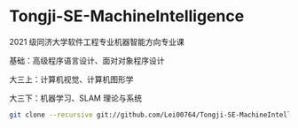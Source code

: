 # Tongji-SE-MachineIntelligence

2021 级同济大学软件工程专业机器智能方向专业课

基础：高级程序语言设计、面对对象程序设计

大三上：计算机视觉、计算机图形学

大三下：机器学习、SLAM 理论与系统

```bash
git clone --recursive git://github.com/Lei00764/Tongji-SE-MachineIntelligence.git
```


